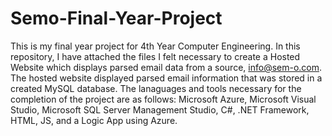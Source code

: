 # Semo-Final-Year-Project
This is my final year project for 4th Year Computer Engineering.
In this repository, I have attached the files I felt necessary to create a Hosted Website which displays parsed email data from a source, info@sem-o.com.
The hosted website displayed parsed email information that was stored in a created MySQL database. 
The lanaguages and tools necessary for the completion of the project are as follows:
Microsoft Azure, Microsoft Visual Studio, Microsoft SQL Server Management Studio, C#, .NET Framework, HTML, JS, and a Logic App using Azure.
